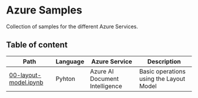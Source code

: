 # Azure Samples

Collection of samples for the different Azure Services.

## Table of content
| Path | Language | Azure Service | Description |
| - | - | - | - |
| [00-layout-model.ipynb](/ai-document-intelligence/00-layout-model.ipynb) | Pyhton | Azure AI Document Intelligence | Basic operations using the Layout Model |

